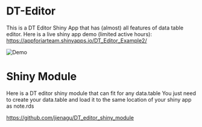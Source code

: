 # DT-Editor

This is a DT Editor Shiny App that has (almost) all features of data table editor. Here is a live shiny app demo (limited active hours): https://appforiarteam.shinyapps.io/DT_Editor_Example2/ 

![Demo](DT_Editor.gif)

# Shiny Module

Here is a DT editor shiny module that can fit for any data.table You just need to create your data.table and load it to the same location of your shiny app as note.rds

https://github.com/jienagu/DT_editor_shiny_module

